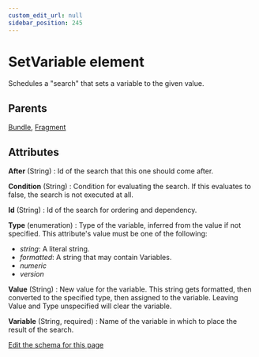 ```yaml
---
custom_edit_url: null
sidebar_position: 245
---
```

# SetVariable element
Schedules a "search" that sets a variable to the given value.

## Parents
[Bundle](bundle.md), [Fragment](fragment.md)

## Attributes
**After** (String)
  : Id of the search that this one should come after.

**Condition** (String)
  : Condition for evaluating the search. If this evaluates to false, the search is not executed at all.

**Id** (String)
  : Id of the search for ordering and dependency.

**Type** (enumeration)
  : Type of the variable, inferred from the value if not specified. This attribute's value must be one of the following:
- *string*: A literal string.
- *formatted*: A string that may contain Variables.
- *numeric*
- *version*

**Value** (String)
  : New value for the variable. This string gets formatted, then converted to the specified type, then assigned to the variable. Leaving Value and Type unspecified will clear the variable.

**Variable** (String, required)
  : Name of the variable in which to place the result of the search.


[Edit the schema for this page](https://github.com/wixtoolset/web/blob/master/src/xsd4/wix.xsd)